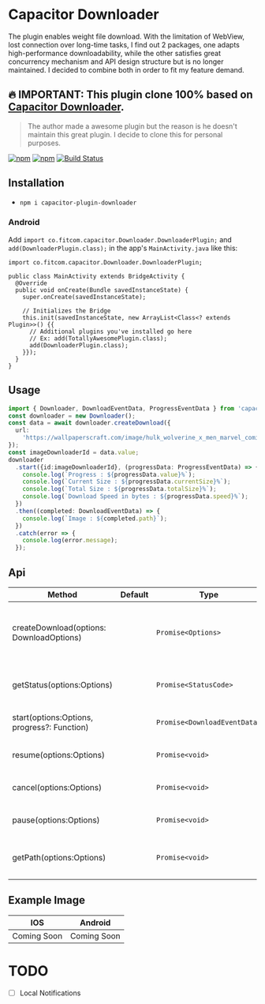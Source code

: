 # Capacitor Downloader
The plugin enables weight file download. With the limitation of WebView, lost connection over long-time tasks, I find out 2 packages, one adapts high-performance downloadability, while the other satisfies great concurrency mechanism and API design structure but is no longer maintained. I decided to combine both in order to fit my feature demand.

## 🔥 IMPORTANT: This plugin clone 100% based on [Capacitor Downloader](https://www.npmjs.com/package/capacitor-downloader).
> The author made a awesome plugin but the reason is he doesn't maintain this great plugin. I decide to clone this for personal purposes. 

[![npm](https://img.shields.io/npm/v/capacitor-downloader.svg)](https://www.npmjs.com/package/capacitor-downloader)
[![npm](https://img.shields.io/npm/dt/capacitor-downloader.svg?label=npm%20downloads)](https://www.npmjs.com/package/capacitor-downloader)
[![Build Status](https://travis-ci.org/triniwiz/capacitor-downloader.svg?branch=master)](https://travis-ci.org/triniwiz/capacitor-downloader)

## Installation

* `npm i capacitor-plugin-downloader`

### Android

Add `import co.fitcom.capacitor.Downloader.DownloaderPlugin;` and `add(DownloaderPlugin.class);` in the app's `MainActivity.java` like this:

```
import co.fitcom.capacitor.Downloader.DownloaderPlugin;

public class MainActivity extends BridgeActivity {
  @Override
  public void onCreate(Bundle savedInstanceState) {
    super.onCreate(savedInstanceState);

    // Initializes the Bridge
    this.init(savedInstanceState, new ArrayList<Class<? extends Plugin>>() {{
      // Additional plugins you've installed go here
      // Ex: add(TotallyAwesomePlugin.class);
      add(DownloaderPlugin.class);
    }});
  }
}
```

## Usage

```ts
import { Downloader, DownloadEventData, ProgressEventData } from 'capacitor-downloader';
const downloader = new Downloader();
const data = await downloader.createDownload({
  url:
    'https://wallpaperscraft.com/image/hulk_wolverine_x_men_marvel_comics_art_99032_3840x2400.jpg'
});
const imageDownloaderId = data.value;
downloader
  .start({id:imageDownloaderId}, (progressData: ProgressEventData) => {
    console.log(`Progress : ${progressData.value}%`);
    console.log(`Current Size : ${progressData.currentSize}%`);
    console.log(`Total Size : ${progressData.totalSize}%`);
    console.log(`Download Speed in bytes : ${progressData.speed}%`);
  })
  .then((completed: DownloadEventData) => {
    console.log(`Image : ${completed.path}`);
  })
  .catch(error => {
    console.log(error.message);
  });
```

## Api

| Method                                   | Default | Type                         | Description                                           |
| ---------------------------------------- | ------- | ---------------------------- | ----------------------------------------------------- |
| createDownload(options: DownloadOptions) |         | `Promise<Options>`                     | Creates a download task it returns the id of the task |
| getStatus(options:Options)                    |         | `Promise<StatusCode>`                 | Gets the status of a download task.                   |
| start(options:Options, progress?: Function)   |         | `Promise<DownloadEventData>` | Starts a download task.                               |  |
| resume(options:Options)                       |         | `Promise<void>`                       | Resumes a download task.                              |
| cancel(options:Options)                       |         | `Promise<void>`                       | Cancels a download task.                              |
| pause(options:Options)                        |         | `Promise<void>`                       | Pauses a download task.                               |
| getPath(options:Options)                      |         | `Promise<void>`                       | Return the path of a download task.                   |

## Example Image

| IOS                                     | Android                                     |
| --------------------------------------- | ------------------------------------------- |
| Coming Soon | Coming Soon |

# TODO

* [ ] Local Notifications
